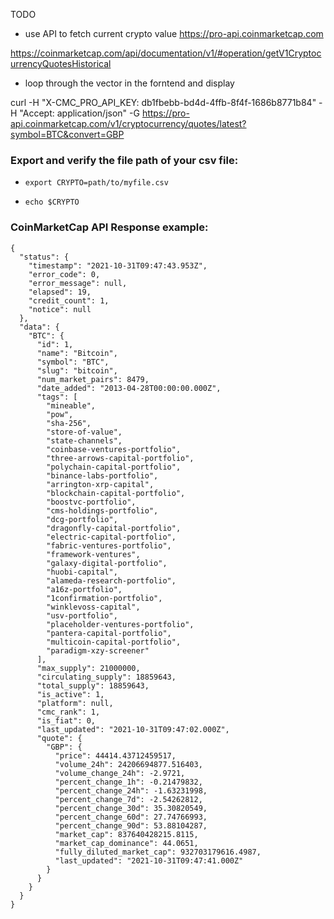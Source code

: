 TODO


- use API to fetch current crypto value
https://pro-api.coinmarketcap.com

https://coinmarketcap.com/api/documentation/v1/#operation/getV1CryptocurrencyQuotesHistorical

- loop through the vector in the forntend and display


curl -H "X-CMC_PRO_API_KEY: db1fbebb-bd4d-4ffb-8f4f-1686b8771b84" -H "Accept: application/json" -G https://pro-api.coinmarketcap.com/v1/cryptocurrency/quotes/latest?symbol=BTC&convert=GBP


### Export and verify the file path of your csv file:

- `export CRYPTO=path/to/myfile.csv`

- `echo $CRYPTO`


### CoinMarketCap API Response example:

```
{
  "status": {
    "timestamp": "2021-10-31T09:47:43.953Z",
    "error_code": 0,
    "error_message": null,
    "elapsed": 19,
    "credit_count": 1,
    "notice": null
  },
  "data": {
    "BTC": {
      "id": 1,
      "name": "Bitcoin",
      "symbol": "BTC",
      "slug": "bitcoin",
      "num_market_pairs": 8479,
      "date_added": "2013-04-28T00:00:00.000Z",
      "tags": [
        "mineable",
        "pow",
        "sha-256",
        "store-of-value",
        "state-channels",
        "coinbase-ventures-portfolio",
        "three-arrows-capital-portfolio",
        "polychain-capital-portfolio",
        "binance-labs-portfolio",
        "arrington-xrp-capital",
        "blockchain-capital-portfolio",
        "boostvc-portfolio",
        "cms-holdings-portfolio",
        "dcg-portfolio",
        "dragonfly-capital-portfolio",
        "electric-capital-portfolio",
        "fabric-ventures-portfolio",
        "framework-ventures",
        "galaxy-digital-portfolio",
        "huobi-capital",
        "alameda-research-portfolio",
        "a16z-portfolio",
        "1confirmation-portfolio",
        "winklevoss-capital",
        "usv-portfolio",
        "placeholder-ventures-portfolio",
        "pantera-capital-portfolio",
        "multicoin-capital-portfolio",
        "paradigm-xzy-screener"
      ],
      "max_supply": 21000000,
      "circulating_supply": 18859643,
      "total_supply": 18859643,
      "is_active": 1,
      "platform": null,
      "cmc_rank": 1,
      "is_fiat": 0,
      "last_updated": "2021-10-31T09:47:02.000Z",
      "quote": {
        "GBP": {
          "price": 44414.43712459517,
          "volume_24h": 24206694877.516403,
          "volume_change_24h": -2.9721,
          "percent_change_1h": -0.21479832,
          "percent_change_24h": -1.63231998,
          "percent_change_7d": -2.54262812,
          "percent_change_30d": 35.30820549,
          "percent_change_60d": 27.74766993,
          "percent_change_90d": 53.88104287,
          "market_cap": 837640428215.8115,
          "market_cap_dominance": 44.0651,
          "fully_diluted_market_cap": 932703179616.4987,
          "last_updated": "2021-10-31T09:47:41.000Z"
        }
      }
    }
  }
}
```